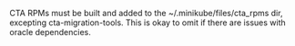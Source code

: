 CTA RPMs must be built and added to the ~/.minikube/files/cta_rpms dir, excepting cta-migration-tools. This is okay to omit if there are issues with oracle dependencies.
